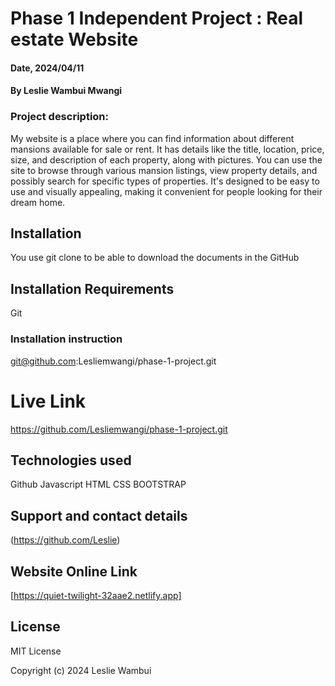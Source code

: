 # Phase 1 Independent Project : Real estate Website

#### Date, 2024/04/11

#### By Leslie Wambui Mwangi

### Project description:

My website is a place where you can find information about different mansions available for sale or rent. It has details like the title, location, price, size, and description of each property, along with pictures. You can use the site to browse through various mansion listings, view property details, and possibly search for specific types of properties. It's designed to be easy to use and visually appealing, making it convenient for people looking for their dream home.

## Installation
You use git clone to be able to download the documents in the GitHub

## Installation Requirements
Git

### Installation instruction


git@github.com:Lesliemwangi/phase-1-project.git


# Live Link
https://github.com/Lesliemwangi/phase-1-project.git

## Technologies used
Github
Javascript
HTML
CSS
BOOTSTRAP

## Support and contact details
(https://github.com/Leslie)

## Website Online Link
[https://quiet-twilight-32aae2.netlify.app]

## License

MIT License

Copyright (c) 2024 Leslie Wambui